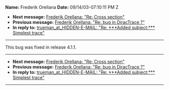 **Name:** Frederik Orellana
**Date:** 09/14/03-07:10:11 PM Z

  - **Next message:** [Frederik Orellana: "Re: Cross
    section"](0161.html)
  - **Previous message:** [Frederik Orellana: "Re: bug in DiracTrace
    ?"](0159.html)
  - **In reply to:** [trueman_at_HIDDEN-E-MAIL: "Re: \*\*\*Added subject:\*\*\*
    Simplest trace"](0018.html)

-----

This bug was fixed in release 4.1.1.  

-----

  - **Next message:** [Frederik Orellana: "Re: Cross
    section"](0161.html)
  - **Previous message:** [Frederik Orellana: "Re: bug in DiracTrace
    ?"](0159.html)
  - **In reply to:** [trueman_at_HIDDEN-E-MAIL: "Re: \*\*\*Added subject:\*\*\*
    Simplest trace"](0018.html)

-----


